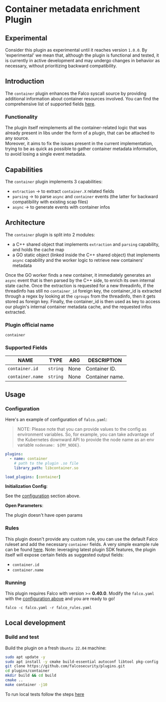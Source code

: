 # Container metadata enrichment Plugin

## Experimental

Consider this plugin as experimental until it reaches version `1.0.0`. By 'experimental' we mean that, although the plugin is functional and tested, it is currently in active development and may undergo changes in behavior as necessary, without prioritizing backward compatibility.

## Introduction

The `container` plugin enhances the Falco syscall source by providing additional information about container resources involved. You can find the comprehensive list of supported fields [here](#supported-fields).

### Functionality

The plugin itself reimplements all the container-related logic that was already present in libs under the form of a plugin, that can be attached to any source.  
Moreover, it aims to fix the issues present in the current implementation, trying to be as quick as possible to gather container metadata information, to avoid losing 
a single event metadata.

## Capabilities

The `container` plugin implements 3 capabilities:

* `extraction` -> to extract `container.X` related fields
* `parsing` -> to parse `async` and `container` events (the latter for backward compatibility with existing scap files)
* `async` -> to generate events with container infos

## Architecture

The `container` plugin is split into 2 modules:
* a C++ shared object that implements `extraction` and `parsing` capability, and holds the cache map
* a GO static object (linked inside the C++ shared object) that implements `async` capability and the worker logic to retrieve new containers' metadata

Once the GO worker finds a new container, it immediately generates an `async` event that is then parsed by the C++ side,
to enrich its own internal state cache.
Once the extraction is requested for a new threadinfo, if the threadinfo has still no `container_id` foreign key,
the container_id is extracted through a regex by looking at the `cgroups` from the threadinfo, then it gets stored as foreign key.
Finally, the container_id is then used as key to access our plugin's internal container metadata cache, and the requested infos extracted.

### Plugin official name

`container`

### Supported Fields

<!-- README-PLUGIN-FIELDS -->
| NAME                        |      TYPE       |      ARG      | DESCRIPTION         |
|-----------------------------|-----------------|---------------|---------------------|
| `container.id`              | `string`        | None          | Container ID.       |
| `container.name`            | `string`        | None          | Container name.     |
<!-- /README-PLUGIN-FIELDS -->

## Usage

### Configuration

Here's an example of configuration of `falco.yaml`:

> NOTE: Please note that you can provide values to the config as environment variables. So, for example, you can take advantage of the Kubernetes downward API to provide the node name as an env variable `nodename: ${MY_NODE}`.

```yaml
plugins:
  - name: container
    # path to the plugin .so file
    library_path: libcontainer.so      

load_plugins: [container]
```

**Initialization Config**:

See the [configuration](#configuration) section above.

**Open Parameters**:

The plugin doesn't have open params

### Rules

This plugin doesn't provide any custom rule, you can use the default Falco ruleset and add the necessary `container` fields. A very simple example rule can be found [here](https://github.com/falcosecurity/plugins/blob/main/plugins/k8smeta/test/rules/example_rule.yaml).
Note: leveraging latest plugin SDK features, the plugin itself will expose certain fields as suggested output fields:
* `container.id`
* `container.name`

### Running

This plugin requires Falco with version >= **0.40.0**.
Modify the `falco.yaml` with the [configuration above](#configuration) and you are ready to go!

```shell
falco -c falco.yaml -r falco_rules.yaml
```

## Local development

### Build and test

Build the plugin on a fresh `Ubuntu 22.04` machine:

```bash
sudo apt update -y
sudo apt install -y cmake build-essential autoconf libtool pkg-config
git clone https://github.com/falcosecurity/plugins.git
cd plugins/container
mkdir build && cd build
cmake ..
make container -j10
```

To run local tests follow the steps [here](https://github.com/falcosecurity/plugins/blob/main/plugins/container/test/README.md)
